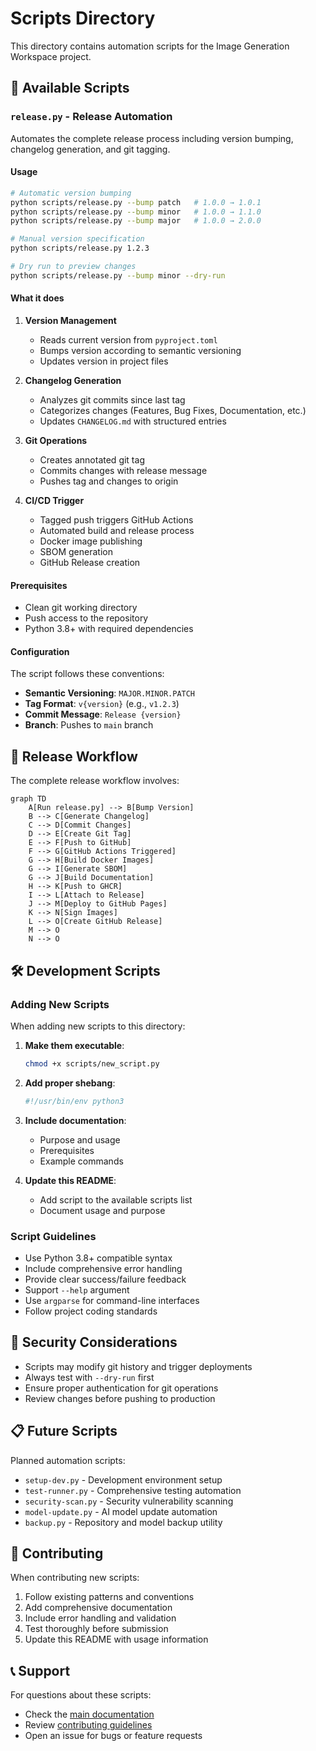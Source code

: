 # Scripts Directory

This directory contains automation scripts for the Image Generation Workspace project.

## 📜 Available Scripts

### `release.py` - Release Automation

Automates the complete release process including version bumping, changelog generation, and git tagging.

#### Usage

```bash
# Automatic version bumping
python scripts/release.py --bump patch   # 1.0.0 → 1.0.1
python scripts/release.py --bump minor   # 1.0.0 → 1.1.0
python scripts/release.py --bump major   # 1.0.0 → 2.0.0

# Manual version specification
python scripts/release.py 1.2.3

# Dry run to preview changes
python scripts/release.py --bump minor --dry-run
```

#### What it does

1. **Version Management**
   - Reads current version from `pyproject.toml`
   - Bumps version according to semantic versioning
   - Updates version in project files

2. **Changelog Generation**
   - Analyzes git commits since last tag
   - Categorizes changes (Features, Bug Fixes, Documentation, etc.)
   - Updates `CHANGELOG.md` with structured entries

3. **Git Operations**
   - Creates annotated git tag
   - Commits changes with release message
   - Pushes tag and changes to origin

4. **CI/CD Trigger**
   - Tagged push triggers GitHub Actions
   - Automated build and release process
   - Docker image publishing
   - SBOM generation
   - GitHub Release creation

#### Prerequisites

- Clean git working directory
- Push access to the repository
- Python 3.8+ with required dependencies

#### Configuration

The script follows these conventions:

- **Semantic Versioning**: `MAJOR.MINOR.PATCH`
- **Tag Format**: `v{version}` (e.g., `v1.2.3`)
- **Commit Message**: `Release {version}`
- **Branch**: Pushes to `main` branch

## 🔄 Release Workflow

The complete release workflow involves:

```mermaid
graph TD
    A[Run release.py] --> B[Bump Version]
    B --> C[Generate Changelog]
    C --> D[Commit Changes]
    D --> E[Create Git Tag]
    E --> F[Push to GitHub]
    F --> G[GitHub Actions Triggered]
    G --> H[Build Docker Images]
    G --> I[Generate SBOM]
    G --> J[Build Documentation]
    H --> K[Push to GHCR]
    I --> L[Attach to Release]
    J --> M[Deploy to GitHub Pages]
    K --> N[Sign Images]
    L --> O[Create GitHub Release]
    M --> O
    N --> O
```

## 🛠️ Development Scripts

### Adding New Scripts

When adding new scripts to this directory:

1. **Make them executable**:
   ```bash
   chmod +x scripts/new_script.py
   ```

2. **Add proper shebang**:
   ```python
   #!/usr/bin/env python3
   ```

3. **Include documentation**:
   - Purpose and usage
   - Prerequisites
   - Example commands

4. **Update this README**:
   - Add script to the available scripts list
   - Document usage and purpose

### Script Guidelines

- Use Python 3.8+ compatible syntax
- Include comprehensive error handling
- Provide clear success/failure feedback
- Support `--help` argument
- Use `argparse` for command-line interfaces
- Follow project coding standards

## 🔐 Security Considerations

- Scripts may modify git history and trigger deployments
- Always test with `--dry-run` first
- Ensure proper authentication for git operations
- Review changes before pushing to production

## 📋 Future Scripts

Planned automation scripts:

- `setup-dev.py` - Development environment setup
- `test-runner.py` - Comprehensive testing automation
- `security-scan.py` - Security vulnerability scanning
- `model-update.py` - AI model update automation
- `backup.py` - Repository and model backup utility

## 🤝 Contributing

When contributing new scripts:

1. Follow existing patterns and conventions
2. Add comprehensive documentation
3. Include error handling and validation
4. Test thoroughly before submission
5. Update this README with usage information

## 📞 Support

For questions about these scripts:

- Check the [main documentation](../docs/index.md)
- Review [contributing guidelines](../CONTRIBUTING.md)
- Open an issue for bugs or feature requests
